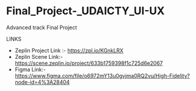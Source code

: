 # Final_Project-_UDAICTY_UI-UX
Advanced track Final Project

LINKS

- Zeplin Project Link :- https://zpl.io/KGnkLRX
- Zeplin Scene Link:-  https://scene.zeplin.io/project/633b1759398f1c725d6e2067
- Figma Link:- https://www.figma.com/file/o6972mY13u0gvjma0RQ2vu/High-Fidelity?node-id=4%3A28404
